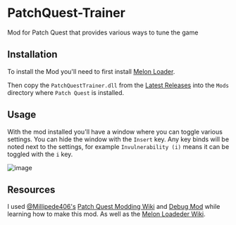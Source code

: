 # PatchQuest-Trainer
Mod for Patch Quest that provides various ways to tune the game

## Installation

To install the Mod you'll need to first install [Melon Loader](https://github.com/LavaGang/MelonLoader/releases/latest).

Then copy the `PatchQuestTrainer.dll` from the [Latest Releases](https://github.com/gmjosack/PatchQuest-Trainer/releases/latest) into the `Mods` directory where `Patch Quest` is installed.

## Usage

With the mod installed you'll have a window where you can toggle various settings. You can hide the window with the `Insert` key. Any key binds will be noted next to the settings, for example `Invulnerability (i)` means it can be toggled with the `i` key.

![image](https://user-images.githubusercontent.com/231118/224529919-98a29cf6-99ff-489e-b3b5-a41d9b17b52d.png)

## Resources

I used [@Millipede406's](https://github.com/Millipede406) [Patch Quest Modding Wiki](https://github.com/Millipede406/PatchQuestModdingWiki/wiki) and [Debug Mod](https://github.com/Millipede406/DebugMod) while learning how to make this mod. As well as the [Melon Loadeder Wiki](https://melonwiki.xyz/#/modders/quickstart).
